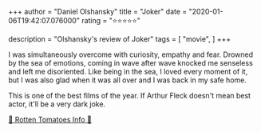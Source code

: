 +++
author = "Daniel Olshansky"
title = "Joker"
date = "2020-01-06T19:42:07.076000"
rating = "⭐⭐⭐⭐⭐"

description = "Olshansky's review of Joker"
tags = [
    "movie",
]
+++


I was simultaneously overcome with curiosity, empathy and fear. Drowned by the sea of emotions, coming in wave after wave knocked me senseless and left me disoriented. Like being in the sea, I loved every moment of it, but I was also glad when it was all over and I was back in my safe home.

This is one of the best films of the year. If Arthur Fleck doesn't mean best actor, it'll be a very dark joke.

[🍅 Rotten Tomatoes Info 🍅](https://www.rottentomatoes.com//m/joker_2019)